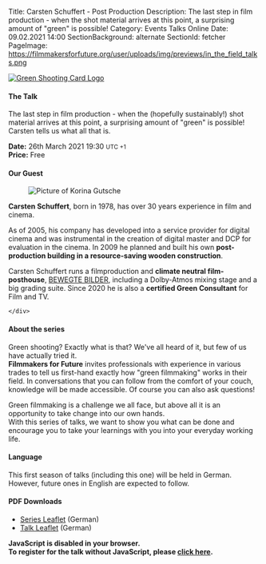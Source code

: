 Title: Carsten Schuffert - Post Production
Description: The last step in film production - when the shot material arrives at this point, a surprising amount of "green" is possible!
Category: Events Talks Online
Date: 09.02.2021 14:00
SectionBackground: alternate
SectionId: fetcher
PageImage: https://filmmakersforfuture.org/user/uploads/img/previews/in_the_field_talks.png

<div class="row justify-content-center text-center">
	<div class="col-lg-7 col-md-10 mb-3">
			<a href="https://filmmakersforfuture.org/en/events"><img src="/user/uploads/img/posts/events/talks/2021/header_en.png" class="img-fluid" alt="Green Shooting Card Logo"></a>
	</div>
</div>

#### The Talk
The last step in film production - when the (hopefully sustainably!) shot material arrives at this point, a surprising amount of "green" is possible! Carsten tells us what all that is.

**Date:** <span class="text-white date" data-time="2021-03-26T19:30:00+01:00">26th March 2021 19:30 <small>UTC +1</small></span>  
**Price:** Free

#### Our Guest

<div class="row justify-content-left text-left align-items-center">
	<div class="col-xl-3 col-lg-4 col-md-10 col-sm-10 col-10">
		<figure class="figure">
			<img src="/user/uploads/img/posts/events/talks/2021/carsten_schuffert.jpg" class="figure-img img-fluid" alt="Picture of Korina Gutsche">
		</figure>
	</div>
	<div class="col-xl col-lg text-white">
		<p><b>Carsten Schuffert</b>, born in 1978, has over 30 years experience in film and cinema.</p>
		<p>As of 2005, his company has developed into a service provider for digital cinema and was instrumental in the creation of digital master and DCP for evaluation in the cinema. In 2009 he planned and built his own <b>post-production building in a resource-saving wooden construction</b>.</p>
		<p>Carsten Schuffert runs a filmproduction and <b>climate neutral film-posthouse</b>, <a href="https://www.bewegtebilder.de/">BEWEGTE BILDER</a>,  including a Dolby-Atmos mixing stage and a big grading suite. Since 2020 he is also a <b>certified Green Consultant</b> for Film and TV.</p>

	</div>
</div>


#### About the series
Green shooting? Exactly what is that? We've all heard of it, but few of us have actually tried it.  
**Filmmakers for Future** invites professionals with experience in various trades to tell us first-hand exactly how "green filmmaking" works in their field.
In conversations that you can follow from the comfort of your couch, knowledge will be made accessible. Of course you can also ask questions!  

Green filmmaking is a challenge we all face, but above all it is an opportunity to take change into our own hands.  
With this series of talks, we want to show you what can be done and encourage you to take your learnings with you into your everyday working life.

#### Language
This first season of talks (including this one) will be held in German. However, future ones in English are expected to follow.

#### PDF Downloads
* [Series Leaflet](/user/uploads/files/flyers/Fm4F_Praxisgespraeche.pdf) (German)
* [Talk Leaflet](/user/uploads/files/flyers/Fm4F_Praxisgespraeche_6_Postproduktion_Carsten_Schuffert.pdf) (German)

<link rel="stylesheet" type="text/css" href="https://events.fm4f.org/Fm4F/aknm3/widget/v1.css">
<link rel="stylesheet" type="text/css" href="/user/themes/fm4ftheme/css/pretix.css">
<style>.pretix-widget-item-count-single-label:after  {content: ' Kostenloses Ticket';color: white;}</style>
<script type="text/javascript" src="https://events.fm4f.org/widget/v1.de-informal.js" async></script>

<div class="row justify-content-center">
	<pretix-widget class="col-xl-6 col-lg-6 col-md-8 col-sm-10 col-10" event="https://events.fm4f.org/Fm4F/aknm3/"></pretix-widget>
	<noscript>
		<style> pretix-widget { display: none } </style>
		<div class="text-center text-white pt-2 pb-2">
			<b>JavaScript is disabled in your browser.<br>
				To register for the talk without JavaScript, please <a target="_blank" rel="noopener" href="https://events.fm4f.org/Fm4F/aknm3/">click here</a>.</b>
		</div>
	</noscript>
</div>